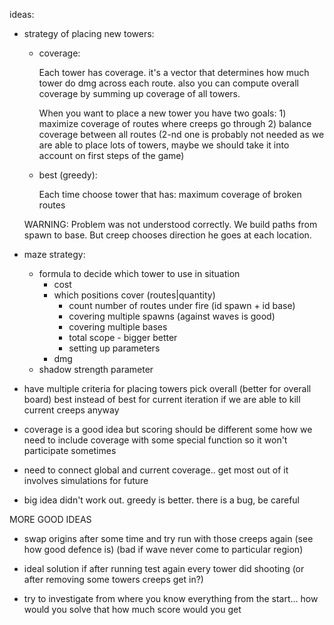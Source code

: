 
ideas:

* strategy of placing new towers:
  * coverage:

    Each tower has coverage. it's a vector that determines how much tower do dmg across each route. also you can compute overall coverage by summing up coverage of all towers.

    When you want to place a new tower you have two goals: 1) maximize coverage of routes where creeps go through 2) balance coverage between all routes (2-nd one is probably not needed as we are able to place lots of towers, maybe we should take it into account on first steps of the game)

  * best (greedy):

    Each time choose tower that has: maximum coverage of broken routes

  WARNING:
    Problem was not understood correctly. We build paths from spawn to base. But creep chooses direction he goes at each location.

* maze strategy:
  * formula to decide which tower to use in situation
    * cost
    * which positions cover (routes|quantity)
      * count number of routes under fire (id spawn + id base)
      * covering multiple spawns (against waves is good)
      * covering multiple bases
      * total scope - bigger better
      * setting up parameters
    * dmg
  * shadow strength parameter

* have multiple criteria for placing towers
    pick overall (better for overall board)
    best instead of best for current
    iteration if we are able to kill current creeps anyway

* coverage is a good idea but scoring should be different some how
    we need to include coverage with some special function
    so it won't participate sometimes

* need to connect global and current coverage.. get most out of it
    involves simulations for future

* big idea didn't work out. greedy is better.
    there is a bug, be careful

MORE GOOD IDEAS

* swap origins after some time and try run with those creeps again (see how good defence is)
  (bad if wave never come to particular region)

* ideal solution if after running test again every tower did shooting
  (or after removing some towers creeps get in?)

* try to investigate from where you know everything from the start... how would you solve that
  how much score would you get
